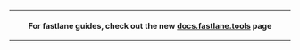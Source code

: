 -----

<h4 align="center">For fastlane guides, check out the new <a href="https://docs.fastlane.tools">docs.fastlane.tools</a> page</h4>

-----
